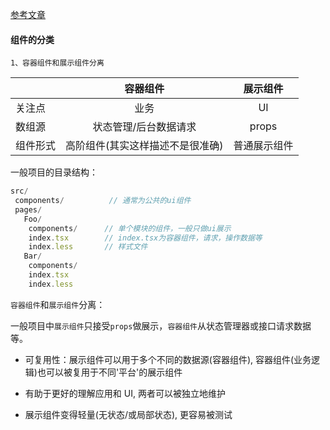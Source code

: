 
[参考文章](https://juejin.cn/post/6844903843189243917)

#### 组件的分类

`1、容器组件和展示组件分离`

|       |  容器组件 | 展示组件 |
|  :---       |    :--:     |  :--:   |
| 关注点      | 业务       |  UI   |
| 数组源   | 状态管理/后台数据请求        |  props   |
| 组件形式    |  高阶组件(其实这样描述不是很准确)        |  普通展示组件   |

一般项目的目录结构：

~~~js
src/
 components/          // 通常为公共的ui组件
 pages/
   Foo/
    components/      // 单个模块的组件，一般只做ui展示
    index.tsx        // index.tsx为容器组件，请求，操作数据等
    index.less       // 样式文件
   Bar/
    components/
    index.tsx
    index.less
~~~

`容器组件`和`展示组件`分离：

一般项目中`展示组件`只接受`props`做展示，`容器组件`从状态管理器或接口请求数据等。

* 可复用性：展示组件可以用于多个不同的数据源(容器组件), 容器组件(业务逻辑)也可以被复用于不同'平台'的展示组件

* 有助于更好的理解应用和 UI, 两者可以被独立地维护

* 展示组件变得轻量(无状态/或局部状态), 更容易被测试